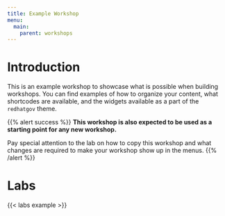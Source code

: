 ```yaml
---
title: Example Workshop
menu:
  main:
    parent: workshops
---
```


# Introduction

This is an example workshop to showcase what is possible when building workshops. You can find examples of how to organize your content, what shortcodes are available, and the widgets available as a part of the `redhatgov` theme.

{{% alert success %}}
**This workshop is also expected to be used as a starting point for any new workshop.**

Pay special attention to the lab on how to copy this workshop and what changes are required to make your workshop show up in the menus.
{{% /alert %}}

# Labs

{{< labs example >}}
